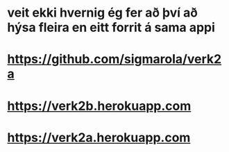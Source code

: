 # veit ekki hvernig ég fer að því að hýsa fleira en eitt forrit á sama appi
# https://github.com/sigmarola/verk2a
# https://verk2b.herokuapp.com
# https://verk2a.herokuapp.com
